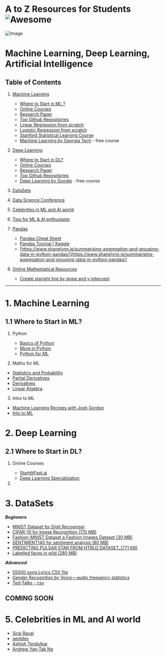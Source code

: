 
# A to Z Resources for Students ![Awesome](https://cdn.rawgit.com/sindresorhus/awesome/d7305f38d29fed78fa85652e3a63e154dd8e8829/media/badge.svg)


![Image](res/tf.jpeg)

# Machine Learning, Deep Learning, Artificial Intelligence

## Table of Contents

1.  [Machine Learning](#1--machine-learning)

     - [Where to Start in ML ?  ](#11-where-to-start-in-ml)
     - [Online Courses](#1.2-online-courses)
     - [Research Paper](#1.3-research-paper)
     - [Top Github Repositories](#1.4-top-github-repositories)
     - [Linear Regression from scratch](https://www.cs.toronto.edu/~frossard/post/linear_regression/)
     - [Logistic Regression from scratch](https://medium.com/@martinpella/logistic-regression-from-scratch-in-python-124c5636b8ac)
     - [Stanford Statistical Learning Course](https://lagunita.stanford.edu/courses/HumanitiesSciences/StatLearning/Winter2016/info)
     - [Machine Learning by Georgia Tech](https://br.udacity.com/course/machine-learning--ud262) - free course


2.  [Deep Learning](#2--deep-learning)

     - [Where to Start in DL?](#21-where-to-start-in-dl)
     - [Online Courses](#2.2-online-courses)
     - [Research Paper](#2.3-research-paper)
     - [Top Github Repositories](#2.4-top-github-repositories)
     - [Deep Learning by Google](https://br.udacity.com/course/deep-learning--ud730) - free course

3. [DataSets](#3-datasets)

4. [Data Science Conference](#4-data-science-confs)

5. [Celebrities in ML and AI world](#5-celebrities-in-ml-and-ai-world)

6. [Tips for ML & AI enthusiasts](#6-ml-ai-tips)

7. [Pandas](#7-pandas)
     - [Pandas Cheat Sheet](https://github.com/pandas-dev/pandas/blob/master/doc/cheatsheet/Pandas_Cheat_Sheet.pdf)
     - [Pandas Tutorial | Kaggle](https://www.kaggle.com/junaaaaloo/pandas-tutorial)
     - [https://www.shanelynn.ie/summarising-aggregation-and-grouping-data-in-python-pandas/](https://www.shanelynn.ie/summarising-aggregation-and-grouping-data-in-python-pandas/)

8. [Online Mathematical Resources](#8-maths-online-resources)
     - [Create staright line by slope and y-intercept](https://www.desmos.com/calculator/5kn5x8f7zk)

---

# 1.  **Machine Learning**
## 1.1 Where to Start in ML?
1) Python

   - [Basics of Python](https://www.youtube.com/playlist?list=PLQVvvaa0QuDe8XSftW-RAxdo6OmaeL85M)
   - [More in Python](https://www.youtube.com/playlist?list=PL-osiE80TeTt2d9bfVyTiXJA-UTHn6WwU)
   - [Python for ML](https://www.udemy.com/python-for-data-science-and-machine-learning-bootcamp)

 2) Maths for ML
 - [Statistics and Probability](https://www.khanacademy.org/math/statistics-probability)
 - [Partial Derivatives](https://www.khanacademy.org/math/multivariable-calculus/multivariable-derivatives)
 - [Derivatives](https://www.khanacademy.org/math/calculus-1/cs1-derivatives-definition-and-basic-rules)
 - [Linear Algebra](https://www.youtube.com/playlist?list=PLE7DDD91010BC51F8)



 3) Intro to ML

 - [Machine Learning Recipes with Josh Gordon](https://www.youtube.com/playlist?list=PLOU2XLYxmsIIuiBfYad6rFYQU_jL2ryal)
 - [Into to ML](https://in.udacity.com/course/intro-to-machine-learning--ud120-india)

# 2.  **Deep Learning**
## 2.1 Where to Start in DL?
1) Online Courses

   - [Start@Fast.ai](http://course.fast.ai/start.html)
   - [Deep Learning Specialization](https://www.coursera.org/specializations/deep-learning)

2)

# 3. **DataSets**
  ***Beginners***
  - [MNIST Dataset for Digit Recogniser](http://yann.lecun.com/exdb/mnist/)
  - [CIFAR-10 for Image Recognition (170 MB)](http://www.cs.toronto.edu/~kriz/cifar.html)
  - [Fashion-MNIST Dataset a Fashion Images Dataset (30 MB)](https://github.com/zalandoresearch/fashion-mnist)
  - [SENTIMENT140 for sentiment analysis (80 MB)](http://help.sentiment140.com/for-students/)
  - [PREDICTING PULSAR STAR FROM HTRU2 DATASET_(771 KB)](https://www.kaggle.com/pavanraj159/predicting-a-pulsar-star)
  - [Labelled faces in wild (280 MB)](http://vis-www.cs.umass.edu/lfw/)

  ***Advanced***
  - [55000 song Lyrics CSV file](https://www.kaggle.com/mousehead/songlyrics)
  - [Gender Recognition by Voice — audio frequency statistics](https://www.kaggle.com/primaryobjects/voicegender/version/1#)
  - [Ted-Talks - csv](https://www.kaggle.com/rounakbanik/ted-talks)

## COMING SOON

# 5. **Celebrities in ML and AI world**
- [Siraj Raval](https://github.com/llSourcell)
- [sentdex](https://github.com/Sentdex)
- [Ashish Tendulkar](https://www.youtube.com/watch?v=F_uuqfgdZZw&list=PLlyCyjh2pUe9KzdyNOlmaJqeeI4YHOT-t)
- [Andrew Yan-Tak Ng](http://www.andrewng.org/)
